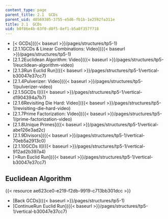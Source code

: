 ```yaml
---
content_type: page
parent_title: 2.1  GCDs
parent_uid: 40569305-3755-e5d6-fb1b-1e2592fa311e
title: 2.1  GCDs
uid: b0f86e4b-63f0-d0f5-8ef1-b5a8f357f718
---
```


*   [< GCDs]({{< baseurl >}}/pages/structures/tp5-1)
*   [2.1.1GCDs & Linear Combinations: Video]({{< baseurl >}}/pages/structures/tp5-1)
*   [2.1.2Euclidean Algorithm: Video]({{< baseurl >}}/pages/structures/tp5-1/euclidean-algorithm-video)
*   [2.1.3Run Euclid Run]({{< baseurl >}}/pages/structures/tp5-1/vertical-b30047e37cc7)
*   [2.1.4Pulverizer: Video]({{< baseurl >}}/pages/structures/tp5-1/pulverizer-video)
*   [2.1.5GCDs I]({{< baseurl >}}/pages/structures/tp5-1/vertical-d1904394a7b7)
*   [2.1.6Revisiting Die Hard: Video]({{< baseurl >}}/pages/structures/tp5-1/revisiting-die-hard-video)
*   [2.1.7Prime Factorization: Video]({{< baseurl >}}/pages/structures/tp5-1/prime-factorization-video)
*   [2.1.8Unique Primes]({{< baseurl >}}/pages/structures/tp5-1/vertical-abe126e3ad2c)
*   [2.1.9Divisors]({{< baseurl >}}/pages/structures/tp5-1/vertical-70eb5a2913c0)
*   [2.1.10GCDs II]({{< baseurl >}}/pages/structures/tp5-1/vertical-912ad2b397a4)
*   [\>Run Euclid Run]({{< baseurl >}}/pages/structures/tp5-1/vertical-b30047e37cc7)

Euclidean Algorithm
-------------------

{{< resource ae623ce0-e219-f2db-9919-c713bb301dcc >}}

*   [Back GCDs]({{< baseurl >}}/pages/structures/tp5-1)
*   [ContinueRun Euclid Run]({{< baseurl >}}/pages/structures/tp5-1/vertical-b30047e37cc7)